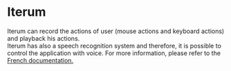 # Iterum
Iterum can record the actions of user (mouse actions and keyboard actions) and playback his actions. <br/>
Iterum has also a speech recognition system and therefore, it is possible to control the application with voice.
For more information, please refer to the <a href="https://github.com/alexandreauda/Iterum/blob/master/Documentation_Iterum.pdf">French documentation.</a>
